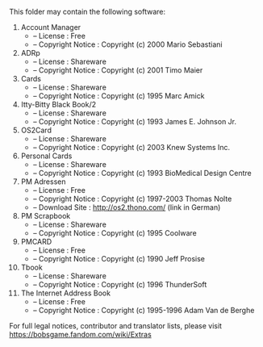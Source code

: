 ﻿This folder may contain the following software:

1. Account Manager
   - – License : Free
   - – Copyright Notice : Copyright (c) 2000 Mario Sebastiani
2. ADRp
   - – License : Shareware
   - – Copyright Notice : Copyright (c) 2001 Timo Maier
3. Cards
   - – License : Shareware
   - – Copyright Notice : Copyright (c) 1995 Marc Amick
4. Itty-Bitty Black Book/2
   - – License : Shareware
   - – Copyright Notice : Copyright (c) 1993 James E. Johnson Jr.
5. OS2Card
   - – License : Shareware
   - – Copyright Notice : Copyright (c) 2003 Knew Systems Inc.
6. Personal Cards
   - – License : Shareware
   - – Copyright Notice : Copyright (c) 1993 BioMedical Design Centre
7. PM Adressen
   - – License : Free
   - – Copyright Notice : Copyright (c) 1997-2003 Thomas Nolte
   - – Download Site : http://os2.thono.com/ (link in German)
8. PM Scrapbook
   - – License : Shareware
   - – Copyright Notice : Copyright (c) 1995 Coolware
9. PMCARD
   - – License : Free
   - – Copyright Notice : Copyright (c) 1990 Jeff Prosise
10. Tbook
    - – License : Shareware
    - – Copyright Notice : Copyright (c) 1996 ThunderSoft
11. The Internet Address Book
    - – License : Free
    - – Copyright Notice : Copyright (c) 1995-1996 Adam Van de Berghe

For full legal notices, contributor and translator lists, please visit https://bobsgame.fandom.com/wiki/Extras